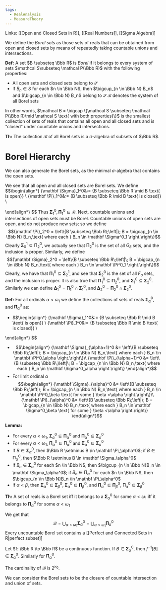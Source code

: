 ```yaml
---
tags:
  - RealAnalysis
  - MeasureTheory
---
```

Links: [[Open and Closed Sets in R]], [[Real Numbers]], [[Sigma Algebra]]

We define the *Borel sets* as those sets of reals that can be obtained from open and closed sets by means of repeatedly taking countable unions and intersections. 

**Def:** A set $B \subseteq \Bbb R$ is *Borel* if it belongs to every system of sets $\mathcal S\subseteq \mathcal P(\Bbb R)$ with the following properties:
- All open sets and closed sets belong to $\mathcal S$
- If $B_n \in S$ for each $n \in \Bbb N$, then $\bigcup_{n  \in \Bbb N} B_n$ and  $\bigcap_{n  \in \Bbb N} B_n$ belong to $\mathcal S$
$\mathcal B$ denotes the system of all Borel sets

In other words, $\mathcal B = \bigcap \{\mathcal S \subseteq \mathcal P(\Bbb R)\mid \mathcal S \text{ with both properties}\}$ is the smallest collection of sets of reals that contains all open and all closed sets and is "closed" under countable unions and intersections. 

**Th:** The collection $\mathcal B$ of all Borel sets is a $\sigma$-algebra of subsets of $\Bbb R$. 

# Borel Hierarchy

We can also generate the Borel sets, as the minimal $\sigma$-algebra that contains the open sets. 

We see that all open and all closed sets are Borel sets. We define $$\begin{align*}
{\mathbf \Sigma}_1^0&:= \{B \subseteq \Bbb R \mid B \text{ is open}\} \\
{\mathbf \Pi}_1^0&:= \{B \subseteq \Bbb R \mid B \text{ is closed}\} \\

\end{align*} 
$$
Thus ${\mathbf \Sigma}_1^0, {\mathbf \Pi}_1^0 \subseteq \mathcal B$. Next, countable unions and intersections of open sets must be Borel. Countable unions of open sets are open, and do not produce new sets; so we define $${\mathbf \Pi}_2^0 = \left\{B \subseteq \Bbb R\;\left|\; B = \bigcap_{n \in \Bbb N} B_n,\text{ where each } B_n \in \mathbf \Sigma^0_1  \right.\right\}$$
Clearly $\mathbf \Sigma_0^1 \subseteq \mathbf \Pi_2^0$, we actually see that $\mathbf \Pi_2^0$ is the set of all $G_\delta$ sets, and the inclusion is proper. Similarly, we define  $${\mathbf \Sigma}_2^0 = \left\{B \subseteq \Bbb R\;\left|\; B = \bigcap_{n \in \Bbb N} B_n,\text{ where each } B_n \in \mathbf \Pi^0_1  \right.\right\}$$
Clearly, we have that $\mathbf \Pi_1^0\subseteq \mathbf \Sigma_2^1$, and see that $\mathbf \Sigma_2^0$ is the set of all $F_\sigma$ sets, and the inclusion is proper. It is also true that $\mathbf \Pi_1^0 \subseteq \mathbf \Pi_2^0$, and $\mathbf \Sigma_1^0 \subseteq \mathbf \Sigma_2^0$. Similarly we can define $\mathbf \Delta_1^0 = \mathbf \Pi_1^0 \cap \mathbf \Sigma_1^0$, and $\mathbf \Delta_2^0 = \mathbf \Pi_2^0\cap \mathbf \Sigma_2^0$. 

**Def:** For all ordinals $\alpha < \omega_1$ we define the collections of sets of reals $\mathbf \Sigma_\alpha^0$, and $\mathbf \Pi_\alpha^0$ as:
- $$\begin{align*}
{\mathbf \Sigma}_1^0&:= \{B \subseteq \Bbb R \mid B \text{ is open}\} \\
{\mathbf \Pi}_1^0&:= \{B \subseteq \Bbb R \mid B \text{ is closed}\} \\

\end{align*} 
$$
- $$\begin{align*}
  {\mathbf \Sigma}_{\alpha+1}^0 &= \left\{B \subseteq \Bbb R\;\left|\; B = \bigcap_{n \in \Bbb N} B_n,\text{ where each } B_n \in \mathbf \Pi^0_\alpha  \right.\right\}\\
  {\mathbf \Pi}_{\alpha+1}^0 &= \left\{B \subseteq \Bbb R\;\left|\; B = \bigcap_{n \in \Bbb N} B_n,\text{ where each } B_n \in \mathbf \Sigma^0_\alpha  \right.\right\} 
  \end{align*}$$
-  For limit ordinal $\alpha$ $$\begin{align*}
  {\mathbf \Sigma}_{\alpha}^0 &= \left\{B \subseteq \Bbb R\;\left|\; B = \bigcap_{n \in \Bbb N} B_n,\text{ where each } B_n \in \mathbf \Pi^0_\beta \text{ for some } \beta <\alpha  \right.\right\}\\
  {\mathbf \Pi}_{\alpha}^0 &= \left\{B \subseteq \Bbb R\;\left|\; B = \bigcap_{n \in \Bbb N} B_n,\text{ where each } B_n \in \mathbf \Sigma^0_\beta \text{ for some } \beta <\alpha  \right.\right\} 
  \end{align*}$$


**Lemma:** 
- For every $\alpha <\omega_1$, $\mathbf \Sigma_\alpha^0 \subseteq \mathbf \Pi_\alpha^0$ and $\mathbf \Pi_\alpha^0 \subseteq \mathbf \Sigma_\alpha^0$
- For every $\alpha <\omega_1$, $\mathbf \Pi_\alpha^0 \subseteq \mathbf \Pi_\alpha^0$ and $\mathbf \Sigma_\alpha^0 \subseteq \mathbf \Sigma_\alpha^0$
- If $B\in \mathbf \Sigma_\alpha^0$, then $\Bbb R \setminus B \in \mathbf \Pi_\alpha^0$; if $B\in \mathbf \Pi_\alpha^0$, then $\Bbb R \setminus B \in \mathbf \Sigma_\alpha^0$
- If $B_n \in \mathbf \Sigma_\alpha^0$ for each $n \in \Bbb N$, then $\bigcup_{n \in \Bbb N}B_n \in \mathbf \Sigma_\alpha^0$; if $B_n \in \mathbf \Pi_\alpha^0$ for each $n \in \Bbb N$, then $\bigcup_{n \in \Bbb N}B_n \in \mathbf \Pi_\alpha^0$
- If $\alpha < \beta$, then $\mathbf \Sigma_\alpha^0 \subseteq  \mathbf \Sigma_\beta^0$, $\mathbf \Sigma_\alpha^0 \subseteq  \mathbf \Pi_\beta^0$, and $\mathbf \Pi_\alpha^0 \subseteq  \mathbf \Pi_\beta^0$, $\mathbf \Pi_\alpha^0\subseteq  \mathbf \Sigma_\beta^0$ 

**Th:** A set of reals is a Borel set iff it belongs to a $\mathbf \Sigma_\alpha^0$ for some $\alpha<\omega_1$ iff it belongs to $\mathbf \Pi_\alpha^0$ for some $\alpha<\omega_1$

We get that $$\mathcal B = \bigcup_{\alpha < \omega_1} \mathbf \Sigma_\alpha^0 = \bigcup_{\alpha<\omega_1}  \mathbf \Pi_\alpha^0$$
Every uncountable Borel set contains a [[Perfect and Connected Sets in R|perfect subset]]

Let $f: \Bbb R \to \Bbb R$ be a continuous function. If $B \in \mathbf \Sigma_\alpha^0$, then $f^{-1}[B] \in \mathbf \Sigma_\alpha ^0$. Similarly for $\mathbf \Pi_\alpha^0$. 

The cardinality of $\mathcal B$ is $2^{\aleph_0}$.

We can consider the Borel sets to be the closure of countable intersection and union of sets. 